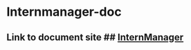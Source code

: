 # Internmanager-doc

## Link to document site ## [InternManager](https://vallapurapuramu.github.io/Intermanager-doc/) 
